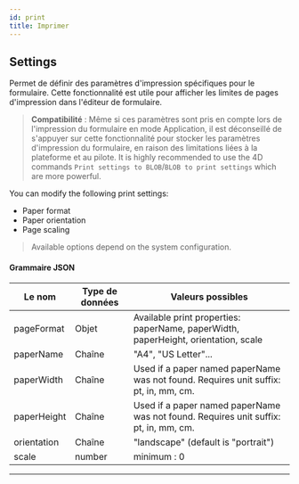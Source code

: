 ```yaml
---
id: print
title: Imprimer
---
```



## Settings

Permet de définir des paramètres d'impression spécifiques pour le formulaire. Cette fonctionnalité est utile pour afficher les limites de pages d'impression dans l'éditeur de formulaire.

> **Compatibilité** : Même si ces paramètres sont pris en compte lors de l'impression du formulaire en mode Application, il est déconseillé de s'appuyer sur cette fonctionnalité pour stocker les paramètres d'impression du formulaire, en raison des limitations liées à la plateforme et au pilote. It is highly recommended to use the 4D commands `Print settings to BLOB`/`BLOB to print settings` which are more powerful.

You can modify the following print settings:

*   Paper format
*   Paper orientation
*   Page scaling


> Available options depend on the system configuration.




#### Grammaire JSON

| Le nom      | Type de données | Valeurs possibles                                                                    |
| ----------- | --------------- | ------------------------------------------------------------------------------------ |
| pageFormat  | Objet           | Available print properties: paperName, paperWidth, paperHeight, orientation, scale   |
| paperName   | Chaîne          | "A4", "US Letter"...                                                                 |
| paperWidth  | Chaîne          | Used if a paper named paperName was not found. Requires unit suffix: pt, in, mm, cm. |
| paperHeight | Chaîne          | Used if a paper named paperName was not found. Requires unit suffix: pt, in, mm, cm. |
| orientation | Chaîne          | "landscape" (default is "portrait")                                                  |
| scale       | number          | minimum : 0                                                                          |


---








